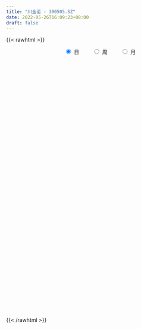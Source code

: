 ```yaml
---
title: "川金诺 - 300505.SZ"
date: 2022-05-26T16:09:23+08:00
draft: false
---
```

{{< rawhtml >}}
    <div style="text-align: center">
        <label style="padding: 1rem;"><input style="margin-right: .5rem" type="radio" name="period" value="D" checked onclick="period_change(this)">日</label>
        <label style="padding: 1rem;"><input style="margin-right: .5rem" type="radio" name="period" value="W" onclick="period_change(this)">周</label>
        <label style="padding: 1rem;"><input style="margin-right: .5rem" type="radio" name="period" value="M" onclick="period_change(this)">月</label>
    </div>
    <div id="chart" style="height: 700px;"></div> 
    <script type="text/javascript">
        const D_v = [17551.4,9742.1,10572.3,7107.0,6691.1,14157.6,10290.2,18927.2,24105.4,17239.0,27357.34,14900.3,11782.1,8809.8,9839.2,8118.8,20540.9,32129.7,96640.65,216442.04,198935.04,108501.92,75909.1,69699.2,78087.29,69557.35,131601.92,125943.53,102983.8,80898.53,82410.7,68220.25,66700.74,40972.56,82113.43,228895.41,201844.43,118433.86,149959.55,150820.13,205402.27,207773.86,175513.04,201415.04,170511.98,147717.44,177680.18,176395.16,132416.84,130310.91,120380.84,127315.41,123066.83,110285.99,130099.29,110927.3,187481.55,116676.41,150800.73,188097.15,146164.24,166775.51,176169.92,175125.95,146559.31,132847.11,94846.42,93959.46,68589.22,101096.78,96239.84,100889.35,123898.62,178117.3,309971.24,324924.59,367456.32,319226.99,300582.21,247798.45,322532.07,319455.5,240287.06,205980.0,328238.26,316871.87,205804.27,207335.65,174283.79,133469.77,192433.55,149820.91,124683.12,107067.43,101896.33,177956.43,132908.9,151872.66,122569.77,103159.42,113030.72,118722.9,159463.31,165216.17,148502.39,233877.36,222244.79,177746.21,158889.1,152781.92,142268.36,210849.36,212233.51,149302.71,126449.01,116675.58,136204.46,108437.39,130922.75,163485.74,134142.04,95811.58,135116.27,98922.44,79871.58,82262.27,105801.49,106602.41,91660.66,76725.71,66283.25,79645.03,74614.16,89872.54,135459.72,93803.11,58170.24,43345.98,57214.93,29646.93,35738.78,51762.23,40186.7,41682.8,38118.21,58864.23,51642.84,73748.03,40575.71,83575.89,51894.33,72967.32,76490.42,118473.29,114415.5,99023.87,67315.82,67319.71,57051.44,79687.83,55619.53,37890.54,128178.41,96238.62,71933.75,51386.28,41584.16,40722.19,38068.9,49349.82,27468.28,38034.42,34972.42,26029.82,33301.37,30786.04,83596.29,57649.79,44854.94,50007.57,83195.54,55394.2,77976.65,66181.09,142252.37,84155.81,58310.25,115840.34,148971.13,143977.61,78103.01,76027.28,55563.53,40377.55,50717.75,49089.68,39809.95,53408.77,53012.64,70031.48,57227.96,53941.58,52324.41,44531.2,43709.21,38009.42,40564.26,32747.43,25535.47,84977.72,77043.19,101581.27,263228.97,230186.01,164536.14,206189.07,165288.4,241817.56,367102.65,266698.45,203933.89,259818.14,268356.39,197984.19,162914.39,163504.79,160154.41,216880.94,118208.95,125657.56,132424.43,166812.8,184254.08,157747.58,204057.31,163483.71,211558.75,229216.23,306338.71,254746.94,250372.52,330009.91,265979.79,222089.53,163310.53,180627.56,299578.73,261844.86,138808.5,160764.32]
const D_histogram = [0.0,0.0016911681,-0.0045272178,-0.0081809934,-0.0104383345,-0.0040776091,0.0001811202,0.0067022294,0.0197789323,0.0218622338,0.0371772994,0.0463816215,0.0482128712,0.0447893597,0.0373072546,0.0318068428,0.0332654469,0.0507589595,0.1152862956,0.206075709,0.2827546702,0.283811648,0.2502973039,0.1848901256,0.1641802594,0.1561407234,0.2887596706,0.345206965,0.323540757,0.2676782387,0.2353753199,0.2126525305,0.111725085,0.0301939375,0.0330356776,0.1147272146,0.203701399,0.2076171684,0.3873616694,0.7067205659,0.8971002796,0.8428680071,0.7584248584,0.6543618273,0.5478874463,0.4167290814,0.3915349735,0.3375675327,0.1428042334,-0.0850442158,-0.324459292,-0.5641775395,-0.5994123109,-0.7017085798,-0.7709504648,-0.8547075193,-0.7423678257,-0.7228646893,-0.6369523464,-0.5002021682,-0.4065841774,-0.2200093345,-0.0064543838,0.1011373079,0.1284016095,-0.001760215,-0.1323730994,-0.2679646094,-0.3405711684,-0.2933851722,-0.2384994383,-0.1701191051,-0.2411776637,-0.047571996,0.2159871847,0.6698656082,0.9892326298,1.2645360397,1.1479625089,0.8527229269,0.8812882985,0.8698328618,0.7591334819,0.5539202966,0.637011354,0.4930618667,0.3765394487,0.1352241421,-0.0805737091,-0.2578858063,-0.5420896497,-0.8136841532,-1.0646721013,-1.1898512799,-1.3013580163,-1.1467096881,-1.0223974491,-0.8370846598,-0.7571611769,-0.727563251,-0.6261638831,-0.50015876,-0.3438771161,-0.2225761159,-0.1108573924,0.1089926147,0.2151782575,0.3443411123,0.3144941588,0.2924509396,0.1272778515,0.1849747105,0.2532526132,0.1750811545,-0.0081139213,-0.0968914337,-0.2921167998,-0.3933881136,-0.3525630338,-0.2320522687,-0.1981214052,-0.1685833882,-0.2605916363,-0.3818968452,-0.3954430742,-0.3800353983,-0.3146913514,-0.2139789165,-0.1720564539,-0.165820379,-0.1895206367,-0.1308757432,-0.0674031351,-0.0061906874,0.0901815559,0.0827502679,0.0438855855,0.0075631679,-0.0680176537,-0.0777680127,-0.0912685632,-0.0617740629,-0.0228185038,-0.0315387696,-0.0501479174,-0.079366488,-0.1363689848,-0.254029153,-0.2933801396,-0.2415669604,-0.2249027056,-0.2704012527,-0.3015086949,-0.231582442,-0.1585848619,-0.0579372408,0.0218967124,0.0738755401,0.0716532327,0.1196065324,0.1006045262,0.1042845314,0.1881847725,0.2113394285,0.1621391388,0.1438454189,0.1413233612,0.1108443601,0.0747621982,-0.0041519674,-0.0448457872,-0.0284542538,-0.0430837548,-0.0327104575,-0.0532561477,-0.1008598769,0.0116074708,0.0822505213,0.1447925522,0.1952597349,0.2431090526,0.2337842252,0.2774394477,0.293836332,0.3643902359,0.3513896108,0.3134046649,0.3418492594,0.3927359023,0.3326938491,0.2765931793,0.2468565041,0.1965604797,0.1381004145,0.0692384572,-0.0069222666,-0.0658762481,-0.1463512053,-0.1841407906,-0.1200040431,-0.0818050725,-0.0722603695,-0.1355881255,-0.1267221486,-0.1265233371,-0.102703602,-0.0701668215,-0.0603750932,-0.0550554424,0.0048458201,0.0543442756,0.134802547,0.3701823151,0.5413922702,0.5953301575,0.6375800213,0.6392182993,0.7407925664,0.9678018107,1.0101172756,0.8640307753,0.6245895587,0.5679285393,0.2932550505,0.1084915473,0.0402871666,-0.083383488,-0.3527685968,-0.5792455548,-0.8189428955,-1.0579957314,-0.9770744368,-0.8676950896,-0.7658181138,-0.5668820029,-0.4368311031,-0.2736063518,-0.1836373355,-0.1177161306,-0.0783513237,-0.0345421834,0.129811968,0.2370035453,0.2256261934,0.2031937927,0.163057946,0.1914158174,0.0527357985,-0.0284137707,-0.1100289181]
const D_fast = [0.0,0.0021139601,-0.0052362302,-0.0109352542,-0.015802179,-0.0104608558,-0.0061568465,0.00203982,0.020061256,0.027610116,0.0522195064,0.0730192339,0.0869037015,0.0946775299,0.0965222384,0.0989735373,0.1087485032,0.1389317556,0.2322806656,0.3745890063,0.521956635,0.5939665248,0.6230265066,0.6038418598,0.6241770584,0.6551727033,0.8599815681,1.0027306038,1.0619495851,1.0730066264,1.0995475376,1.1299878808,1.0569917065,0.9830090435,0.994109703,1.1044830435,1.2443825777,1.3002026392,1.5767875576,2.0728265955,2.4874813792,2.6439661085,2.7491291743,2.8086566,2.8391540806,2.8121779861,2.8848676216,2.9152920639,2.7562298229,2.5071203199,2.1865904207,1.8058277883,1.6207399391,1.3430165252,1.081037024,0.7836030898,0.7103508269,0.5491377909,0.4758120472,0.4875116834,0.4794836299,0.6110561391,0.8229974938,0.9558735125,1.0152382165,0.8846363382,0.720930179,0.5183475167,0.3605981656,0.3344378687,0.329698743,0.3555492999,0.2241963254,0.4059089941,0.723464971,1.3448097966,1.9114849756,2.5029223954,2.6733394918,2.5912806416,2.8401680878,3.0461708665,3.1252548571,3.058521746,3.3008656418,3.2801816213,3.2577940654,3.0502847943,2.8143435159,2.5725599671,2.1528337113,1.6778181695,1.160662196,0.7380201975,0.301173957,0.1691448632,0.0378577399,0.0138993643,-0.095467447,-0.247760334,-0.3029019367,-0.3019365037,-0.2316241388,-0.1659671675,-0.0819627921,0.1651353686,0.3251155757,0.5403637087,0.5891402948,0.6402098105,0.5068561853,0.6107967219,0.742387778,0.7079866079,0.5227630518,0.409762681,0.1415081149,-0.0581102273,-0.105425906,-0.042928208,-0.0585276958,-0.0711355259,-0.2282916831,-0.4450711033,-0.5574781009,-0.6370792745,-0.6504080654,-0.6031903596,-0.6042820105,-0.6395010303,-0.7105814472,-0.6846554895,-0.6380336653,-0.5783688894,-0.4594512571,-0.4461949782,-0.4740882642,-0.5085198898,-0.6011051248,-0.630297487,-0.6666151783,-0.6525641937,-0.6193132605,-0.6359182187,-0.6670643459,-0.7161245384,-0.8072192815,-0.9883867379,-1.1010827594,-1.1096613204,-1.1492227419,-1.2623216023,-1.3688062181,-1.3567755757,-1.3234242111,-1.2372609002,-1.1519527689,-1.0815050561,-1.0658140554,-0.9879591226,-0.9818099973,-0.9520588592,-0.821112425,-0.7451229118,-0.7537884168,-0.736120782,-0.7033119994,-0.7060799105,-0.7234715228,-0.8034236803,-0.8553289469,-0.846050977,-0.8714514167,-0.8692557337,-0.9031154609,-0.9759341592,-0.8605649439,-0.769359263,-0.670619094,-0.5713369777,-0.4627103968,-0.4135891679,-0.3005740835,-0.2107181162,-0.0490666532,0.0257801243,0.0661463446,0.180053254,0.3291238724,0.3522552815,0.3653029065,0.3972803573,0.3961244529,0.3721894913,0.3206371482,0.2427458578,0.1673228143,0.0502600558,-0.0335647272,0.0005710096,0.018318712,0.0097983227,-0.0874264647,-0.110241025,-0.1416730477,-0.1435292132,-0.1285341381,-0.1338361831,-0.1422803929,-0.0811676753,-0.018083151,0.0960757573,0.4240011041,0.7305591268,0.9333295534,1.1349744226,1.2964172754,1.5831896841,2.052149381,2.3469941649,2.4169153584,2.3336215315,2.4189426469,2.2175829208,2.0599423043,2.0018097153,1.8572931887,1.4997159307,1.1284275841,0.6839945195,0.1804427507,0.0170954361,-0.0904489891,-0.1800265417,-0.1228109315,-0.1019678075,-0.0071446441,0.0369150382,0.0734072106,0.0931841865,0.1283577809,0.3251649243,0.491607388,0.5366365844,0.5650026319,0.5656312717,0.6418430974,0.5163470281,0.4280940163,0.3189716393]
const D_slow = [0.0,0.000422792,-0.0007090124,-0.0027542608,-0.0053638444,-0.0063832467,-0.0063379667,-0.0046624093,0.0002823237,0.0057478822,0.015042207,0.0266376124,0.0386908302,0.0498881702,0.0592149838,0.0671666945,0.0754830562,0.0881727961,0.11699437,0.1685132973,0.2392019648,0.3101548768,0.3727292028,0.4189517342,0.459996799,0.4990319799,0.5712218975,0.6575236388,0.738408828,0.8053283877,0.8641722177,0.9173353503,0.9452666216,0.9528151059,0.9610740253,0.989755829,1.0406811787,1.0925854708,1.1894258882,1.3661060296,1.5903810995,1.8010981013,1.9907043159,2.1542947728,2.2912666343,2.3954489047,2.493332648,2.5777245312,2.6134255896,2.5921645356,2.5110497126,2.3700053278,2.22015225,2.0447251051,1.8519874889,1.638310609,1.4527186526,1.2720024803,1.1127643937,0.9877138516,0.8860678073,0.8310654736,0.8294518777,0.8547362046,0.886836607,0.8863965533,0.8533032784,0.7863121261,0.701169334,0.6278230409,0.5681981813,0.5256684051,0.4653739891,0.4534809901,0.5074777863,0.6749441883,0.9222523458,1.2383863557,1.5253769829,1.7385577147,1.9588797893,2.1763380047,2.3661213752,2.5046014494,2.6638542879,2.7871197545,2.8812546167,2.9150606522,2.894917225,2.8304457734,2.694923361,2.4915023227,2.2253342973,1.9278714774,1.6025319733,1.3158545513,1.060255189,0.8509840241,0.6616937298,0.4798029171,0.3232619463,0.1982222563,0.1122529773,0.0566089483,0.0288946002,0.0561427539,0.1099373183,0.1960225963,0.274646136,0.3477588709,0.3795783338,0.4258220114,0.4891351647,0.5329054534,0.530876973,0.5066541146,0.4336249147,0.3352778863,0.2471371278,0.1891240607,0.1395937094,0.0974478623,0.0322999532,-0.0631742581,-0.1620350266,-0.2570438762,-0.3357167141,-0.3892114432,-0.4322255566,-0.4736806514,-0.5210608105,-0.5537797463,-0.5706305301,-0.572178202,-0.549632813,-0.528945246,-0.5179738497,-0.5160830577,-0.5330874711,-0.5525294743,-0.5753466151,-0.5907901308,-0.5964947567,-0.6043794491,-0.6169164285,-0.6367580505,-0.6708502967,-0.7343575849,-0.8077026198,-0.8680943599,-0.9243200363,-0.9919203495,-1.0672975232,-1.1251931337,-1.1648393492,-1.1793236594,-1.1738494813,-1.1553805963,-1.1374672881,-1.107565655,-1.0824145235,-1.0563433906,-1.0092971975,-0.9564623404,-0.9159275556,-0.8799662009,-0.8446353606,-0.8169242706,-0.798233721,-0.7992717129,-0.8104831597,-0.8175967232,-0.8283676619,-0.8365452762,-0.8498593132,-0.8750742824,-0.8721724147,-0.8516097843,-0.8154116463,-0.7665967126,-0.7058194494,-0.6473733931,-0.5780135312,-0.5045544482,-0.4134568892,-0.3256094865,-0.2472583203,-0.1617960054,-0.0636120298,0.0195614324,0.0887097272,0.1504238533,0.1995639732,0.2340890768,0.2513986911,0.2496681244,0.2331990624,0.1966112611,0.1505760634,0.1205750527,0.1001237845,0.0820586922,0.0481616608,0.0164811236,-0.0151497106,-0.0408256111,-0.0583673165,-0.0734610898,-0.0872249505,-0.0860134954,-0.0724274265,-0.0387267898,0.053818789,0.1891668566,0.3379993959,0.4973944013,0.6571989761,0.8423971177,1.0843475704,1.3368768893,1.5528845831,1.7090319728,1.8510141076,1.9243278702,1.951450757,1.9615225487,1.9406766767,1.8524845275,1.7076731388,1.502937415,1.2384384821,0.9941698729,0.7772461005,0.5857915721,0.4440710713,0.3348632956,0.2664617076,0.2205523738,0.1911233411,0.1715355102,0.1628999643,0.1953529563,0.2546038427,0.311010391,0.3618088392,0.4025733257,0.45042728,0.4636112296,0.456507787,0.4290005574]
const D_data = [['2021-05-17', 9.1221, 9.0692, 8.9699, 9.1552],['2021-05-18', 9.1155, 9.0957, 9.0493, 9.1221],['2021-05-19', 9.1089, 8.9831, 8.9368, 9.1155],['2021-05-20', 9.0692, 8.9831, 8.9368, 9.0692],['2021-05-21', 9.003, 8.9765, 8.9302, 9.003],['2021-05-24', 8.9699, 9.089, 8.8176, 9.1288],['2021-05-25', 9.0692, 9.089, 9.0162, 9.1221],['2021-05-26', 9.1221, 9.1486, 9.0626, 9.1751],['2021-05-27', 9.1221, 9.2943, 9.1221, 9.3472],['2021-05-28', 9.2876, 9.2148, 9.1354, 9.3207],['2021-05-31', 9.2612, 9.4531, 9.2016, 9.4929],['2021-06-01', 9.4598, 9.4796, 9.4002, 9.5657],['2021-06-02', 9.5061, 9.4598, 9.4068, 9.5392],['2021-06-03', 9.4465, 9.4333, 9.4002, 9.4862],['2021-06-04', 9.4995, 9.3936, 9.3075, 9.5127],['2021-06-07', 9.4399, 9.42, 9.3671, 9.4995],['2021-06-08', 9.473, 9.5326, 9.3406, 9.7908],['2021-06-09', 9.2678, 9.8305, 9.2678, 10.0092],['2021-06-10', 9.7974, 10.7241, 9.5988, 11.4854],['2021-06-11', 10.9227, 11.6244, 10.9095, 12.2798],['2021-06-15', 11.9753, 12.1276, 11.9753, 13.2331],['2021-06-16', 11.9753, 11.6575, 11.5913, 12.7035],['2021-06-17', 11.7304, 11.3994, 11.2074, 12.0349],['2021-06-18', 11.5516, 10.9625, 10.6977, 11.6112],['2021-06-21', 10.9889, 11.4921, 10.8963, 11.7568],['2021-06-22', 11.6178, 11.7701, 11.2868, 11.8164],['2021-06-23', 12.3791, 14.1267, 12.1673, 14.1267],['2021-06-24', 13.9017, 14.0275, 13.5707, 14.4908],['2021-06-25', 14.0076, 13.5111, 13.0411, 14.2922],['2021-06-28', 13.3721, 13.2198, 13.0212, 13.8222],['2021-06-29', 13.2728, 13.5972, 13.2728, 14.2459],['2021-06-30', 13.2662, 13.8752, 13.1007, 13.8951],['2021-07-01', 13.8222, 12.8226, 12.7101, 14.8086],['2021-07-02', 12.7101, 12.7631, 12.4453, 12.9749],['2021-07-05', 12.9749, 13.7693, 12.9021, 14.7093],['2021-07-06', 14.1532, 15.1859, 13.9017, 16.5231],['2021-07-07', 14.7225, 16.0134, 14.5637, 16.5165],['2021-07-08', 16.073, 15.5169, 15.2521, 16.1723],['2021-07-09', 15.8214, 18.6216, 15.6758, 18.6216],['2021-07-12', 20.1508, 22.3486, 20.0581, 22.3486],['2021-07-13', 22.6399, 22.9709, 22.011, 24.3279],['2021-07-14', 22.5413, 21.2154, 21.0165, 22.9325],['2021-07-15', 21.0032, 21.3745, 20.5855, 22.064],['2021-07-16', 21.4076, 21.4806, 20.7447, 23.085],['2021-07-19', 21.4143, 21.6795, 20.7181, 22.6076],['2021-07-20', 20.4795, 21.4474, 19.5579, 21.8784],['2021-07-21', 21.7855, 23.0253, 20.9502, 23.569],['2021-07-22', 23.5955, 23.1049, 22.1767, 25.1933],['2021-07-23', 21.4607, 21.2286, 20.5988, 22.3159],['2021-07-26', 21.0496, 20.0618, 18.6165, 21.5933],['2021-07-27', 20.3535, 18.8485, 18.6695, 20.917],['2021-07-28', 18.4706, 17.5358, 16.906, 18.7358],['2021-07-29', 18.464, 19.2132, 18.2585, 19.4253],['2021-07-30', 18.5767, 17.7811, 17.4364, 18.9612],['2021-08-02', 18.053, 17.4165, 16.853, 18.6298],['2021-08-03', 17.7745, 16.4154, 15.9911, 17.9005],['2021-08-04', 16.369, 18.5303, 16.1834, 19.2132],['2021-08-05', 17.8938, 17.3303, 17.1049, 17.9668],['2021-08-06', 16.8397, 18.0729, 16.8397, 18.5369],['2021-08-09', 17.9601, 19.0077, 17.7811, 19.8099],['2021-08-10', 19.001, 18.8618, 18.2452, 19.5911],['2021-08-11', 19.3126, 20.6585, 19.074, 20.685],['2021-08-12', 20.1546, 22.1104, 19.5712, 22.2099],['2021-08-13', 21.8784, 21.8121, 21.2154, 23.39],['2021-08-16', 22.5347, 21.3878, 20.5524, 23.443],['2021-08-17', 20.5723, 19.3126, 19.0806, 21.2088],['2021-08-18', 19.2198, 18.6695, 18.4706, 19.8032],['2021-08-19', 18.6298, 17.8408, 17.4563, 18.6894],['2021-08-20', 17.8806, 17.927, 17.2375, 18.285],['2021-08-23', 18.0331, 19.1999, 18.0331, 19.6905],['2021-08-24', 19.2728, 19.4452, 18.8419, 20.1878],['2021-08-25', 19.1933, 19.8629, 18.7292, 20.1414],['2021-08-26', 20.2275, 18.0132, 18.0132, 20.2541],['2021-08-27', 18.5237, 21.6132, 18.5237, 21.6132],['2021-08-30', 23.443, 23.8673, 23.3502, 25.7237],['2021-08-31', 23.9668, 28.6408, 23.2043, 28.6408],['2021-09-01', 29.2374, 29.8341, 26.075, 31.6905],['2021-09-02', 28.6408, 31.9557, 27.1822, 34.475],['2021-09-03', 30.517, 28.6408, 27.1822, 32.0419],['2021-09-06', 27.4474, 26.3203, 24.7292, 28.4154],['2021-09-07', 26.5922, 30.6164, 25.5248, 30.928],['2021-09-08', 29.1711, 31.1601, 28.6142, 34.4617],['2021-09-09', 31.2065, 30.5634, 30.0794, 33.1358],['2021-09-10', 29.6286, 29.3966, 27.8452, 31.0209],['2021-09-13', 29.4828, 33.5269, 27.9115, 33.9778],['2021-09-14', 32.0883, 31.359, 30.8352, 36.2186],['2021-09-15', 30.9347, 31.7501, 30.464, 32.9899],['2021-09-16', 32.4728, 29.8341, 28.8927, 32.9369],['2021-09-17', 29.2905, 29.3502, 27.7656, 31.0606],['2021-09-22', 29.7015, 29.0386, 28.5082, 30.3181],['2021-09-23', 29.7281, 26.5192, 26.1877, 29.9999],['2021-09-24', 26.5192, 24.9944, 24.8618, 26.6187],['2021-09-27', 24.7358, 23.4165, 22.7668, 25.2861],['2021-09-28', 23.4695, 23.3634, 23.0121, 24.1656],['2021-09-29', 23.0253, 22.1436, 21.832, 23.5358],['2021-09-30', 22.8264, 24.822, 22.2231, 25.6308],['2021-10-08', 25.4585, 24.4971, 23.138, 25.4585],['2021-10-11', 24.9612, 25.4916, 23.6353, 26.3203],['2021-10-12', 25.7767, 24.3579, 23.6021, 25.8297],['2021-10-13', 23.7016, 23.5093, 22.5546, 23.8342],['2021-10-14', 22.9723, 24.2784, 22.9723, 25.1734],['2021-10-15', 24.0529, 24.7888, 23.39, 25.3259],['2021-10-18', 24.4043, 25.6176, 24.2054, 26.2474],['2021-10-19', 25.4452, 25.717, 25.1137, 26.5192],['2021-10-20', 24.5966, 26.1015, 24.2717, 26.5192],['2021-10-21', 26.1281, 28.3623, 26.1281, 29.138],['2021-10-22', 27.6065, 27.9645, 27.1491, 30.6231],['2021-10-25', 27.9645, 29.138, 27.6463, 29.8275],['2021-10-26', 28.9126, 27.7126, 27.2883, 29.0982],['2021-10-27', 27.1822, 27.9579, 27.0629, 29.5026],['2021-10-28', 27.348, 25.8761, 25.8562, 28.4419],['2021-10-29', 26.5126, 28.5612, 26.3137, 29.4165],['2021-11-01', 28.5612, 29.2772, 27.9645, 29.9004],['2021-11-02', 28.6209, 27.6596, 27.0761, 29.3502],['2021-11-03', 27.6596, 25.7767, 25.3922, 27.7988],['2021-11-04', 26.0419, 26.254, 25.2264, 27.0761],['2021-11-05', 25.7833, 24.0596, 23.8408, 25.9888],['2021-11-08', 22.8264, 24.2121, 22.8264, 24.7424],['2021-11-09', 24.3314, 25.5712, 23.7811, 25.9491],['2021-11-10', 26.5259, 26.8043, 25.8629, 27.7126],['2021-11-11', 26.5789, 25.9888, 25.6176, 27.0032],['2021-11-12', 25.8562, 25.9756, 25.5645, 26.8375],['2021-11-15', 25.6971, 24.1192, 23.9601, 25.9225],['2021-11-16', 24.2651, 22.9126, 22.8529, 24.338],['2021-11-17', 23.1911, 23.569, 22.8795, 23.6552],['2021-11-18', 23.3104, 23.5955, 22.9723, 23.9601],['2021-11-19', 23.9999, 24.1192, 23.569, 24.6695],['2021-11-22', 24.1259, 24.7491, 23.801, 24.9745],['2021-11-23', 24.5237, 24.1855, 23.9402, 25.1203],['2021-11-24', 23.8673, 23.6684, 23.5292, 24.8353],['2021-11-25', 23.3701, 23.0319, 22.9723, 23.854],['2021-11-26', 22.8795, 23.9535, 22.8065, 24.1922],['2021-11-29', 23.3303, 24.1855, 23.1248, 24.4109],['2021-11-30', 24.5303, 24.3844, 23.8342, 25.0739],['2021-12-01', 24.0728, 25.2065, 23.8408, 25.6242],['2021-12-02', 25.1933, 24.1391, 24.0529, 25.4916],['2021-12-03', 23.8673, 23.5955, 23.3568, 24.1988],['2021-12-06', 23.5491, 23.3701, 23.2905, 23.9402],['2021-12-07', 23.3701, 22.475, 22.2762, 23.7016],['2021-12-08', 22.4883, 22.9325, 22.4883, 23.1115],['2021-12-09', 22.8662, 22.6739, 22.5413, 23.1513],['2021-12-10', 22.4684, 23.1115, 22.4684, 23.4364],['2021-12-13', 23.085, 23.2971, 22.9524, 23.4828],['2021-12-14', 23.1248, 22.6739, 22.6408, 23.4098],['2021-12-15', 22.9391, 22.3557, 22.3027, 23.0319],['2021-12-16', 22.2828, 21.9513, 21.6331, 22.5413],['2021-12-17', 21.9513, 21.1889, 21.0297, 22.0308],['2021-12-20', 21.1226, 19.6972, 19.6242, 21.1226],['2021-12-21', 19.8099, 19.9226, 19.4585, 20.0485],['2021-12-22', 20.8441, 20.7646, 20.5855, 21.2419],['2021-12-23', 20.5524, 20.1944, 20.1082, 20.9369],['2021-12-24', 20.2806, 19.001, 18.8949, 20.3469],['2021-12-27', 19.0209, 18.5966, 18.3579, 19.127],['2021-12-28', 18.3646, 19.5977, 18.232, 19.8695],['2021-12-29', 19.6242, 19.7038, 19.3325, 20.3402],['2021-12-30', 19.6176, 20.2673, 19.4585, 20.506],['2021-12-31', 20.3601, 20.3137, 19.9358, 20.4728],['2022-01-04', 20.3402, 20.1944, 19.7833, 20.4596],['2022-01-05', 20.0552, 19.5447, 19.3789, 20.1679],['2022-01-06', 19.8894, 20.2143, 19.2331, 20.6784],['2022-01-07', 20.2143, 19.3856, 19.3391, 20.2739],['2022-01-10', 19.5579, 19.5579, 19.2463, 20.0021],['2022-01-11', 19.5646, 20.7712, 19.5248, 20.8773],['2022-01-12', 20.4861, 20.3204, 20.0353, 20.738],['2022-01-13', 20.2872, 19.359, 19.306, 20.2872],['2022-01-14', 19.2264, 19.5579, 19.1469, 20.0618],['2022-01-17', 19.6375, 19.6905, 19.2397, 19.7436],['2022-01-18', 19.5646, 19.2331, 19.1469, 19.8762],['2022-01-19', 19.2463, 18.9414, 18.7292, 19.2463],['2022-01-20', 18.948, 18.0066, 17.9734, 19.0938],['2022-01-21', 18.0596, 18.0264, 17.6419, 18.3314],['2022-01-24', 18.0198, 18.5303, 17.7082, 18.7425],['2022-01-25', 18.4773, 17.9999, 17.9867, 18.7292],['2022-01-26', 18.0397, 18.1524, 17.874, 18.4773],['2022-01-27', 18.3712, 17.5822, 17.5822, 18.3712],['2022-01-28', 17.6817, 16.8729, 16.8729, 18.0331],['2022-02-07', 17.2706, 18.8949, 17.2706, 19.5712],['2022-02-08', 18.5635, 18.7822, 18.232, 18.8419],['2022-02-09', 18.9811, 19.0143, 18.59, 19.1734],['2022-02-10', 18.9414, 19.1933, 18.6894, 19.2463],['2022-02-11', 19.2264, 19.4983, 18.5171, 19.6839],['2022-02-14', 19.1469, 18.9811, 18.7889, 19.5712],['2022-02-15', 19.359, 19.8563, 19.3259, 20.0618],['2022-02-16', 19.6905, 19.8298, 19.4916, 20.1546],['2022-02-17', 19.6972, 20.9436, 19.6972, 21.8121],['2022-02-18', 20.4994, 20.2872, 20.0751, 20.8706],['2022-02-21', 20.2077, 20.0618, 19.6773, 20.2077],['2022-02-22', 20.1215, 21.1027, 20.1215, 21.4474],['2022-02-23', 20.8574, 21.8784, 20.811, 22.5148],['2022-02-24', 21.4408, 20.7513, 20.3535, 22.3756],['2022-02-25', 21.0828, 20.738, 20.4065, 21.3347],['2022-02-28', 20.6651, 21.0629, 20.2275, 21.4342],['2022-03-01', 21.222, 20.7911, 20.5259, 21.348],['2022-03-02', 20.5524, 20.559, 20.4728, 20.9833],['2022-03-03', 20.7248, 20.201, 20.1546, 20.9369],['2022-03-04', 19.9557, 19.7767, 19.6706, 20.3204],['2022-03-07', 19.5646, 19.6309, 19.4651, 20.201],['2022-03-08', 19.8563, 18.9281, 18.5171, 19.8828],['2022-03-09', 18.9281, 19.0342, 18.285, 19.3789],['2022-03-10', 19.5778, 20.2806, 19.3856, 20.4596],['2022-03-11', 19.9557, 20.1679, 19.4253, 20.5458],['2022-03-14', 20.1414, 19.8894, 19.5447, 20.5193],['2022-03-15', 19.7833, 18.7557, 18.7358, 20.2474],['2022-03-16', 19.3789, 19.4121, 18.464, 19.4585],['2022-03-17', 19.8563, 19.2264, 19.2264, 19.9557],['2022-03-18', 19.2132, 19.4916, 18.6762, 19.5049],['2022-03-21', 19.432, 19.6773, 19.2927, 20.0021],['2022-03-22', 19.5977, 19.4452, 19.2927, 19.8828],['2022-03-23', 19.6773, 19.3723, 19.2662, 19.6773],['2022-03-24', 19.2994, 20.201, 18.7491, 20.5259],['2022-03-25', 19.9623, 20.38, 19.9027, 20.7579],['2022-03-28', 19.9955, 21.1889, 19.8894, 21.1889],['2022-03-29', 21.1491, 24.1922, 21.0165, 25.0076],['2022-03-30', 23.2043, 24.875, 22.8861, 25.7104],['2022-03-31', 24.696, 24.5104, 24.2121, 25.5911],['2022-04-01', 24.3181, 25.18, 24.3181, 26.5192],['2022-04-06', 25.0739, 25.3855, 24.464, 26.0419],['2022-04-07', 25.8231, 27.58, 25.3524, 28.8397],['2022-04-08', 27.1822, 30.8684, 26.8573, 33.096],['2022-04-11', 29.9004, 30.2518, 28.243, 31.3524],['2022-04-12', 29.1115, 28.5678, 27.7656, 29.5689],['2022-04-13', 27.9977, 27.1822, 27.0496, 31.1402],['2022-04-14', 26.2806, 29.4032, 25.0673, 30.4971],['2022-04-15', 28.5082, 26.3866, 26.3203, 29.5623],['2022-04-18', 26.5192, 26.7049, 26.3203, 28.654],['2022-04-19', 27.1292, 27.8187, 26.6452, 28.5281],['2022-04-20', 27.3347, 26.864, 26.506, 28.4949],['2022-04-21', 26.506, 24.0662, 23.4761, 26.9701],['2022-04-22', 23.2375, 23.138, 23.0054, 24.1192],['2022-04-25', 23.2176, 21.3745, 21.2353, 23.3701],['2022-04-26', 21.6397, 19.5248, 19.3723, 21.7988],['2022-04-27', 19.5778, 22.4485, 19.0938, 22.4883],['2022-04-28', 22.2762, 22.7071, 22.2762, 23.7281],['2022-04-29', 23.211, 22.6275, 21.8187, 23.2574],['2022-05-05', 22.7402, 24.1988, 22.422, 24.7822],['2022-05-06', 23.3634, 23.8806, 23.2043, 25.0076],['2022-05-09', 23.8, 24.85, 22.8, 25.34],['2022-05-10', 24.13, 24.47, 23.73, 24.89],['2022-05-11', 24.7, 24.5, 24.5, 26.5],['2022-05-12', 24.56, 24.4, 23.6, 25.52],['2022-05-13', 24.44, 24.66, 24.19, 25.67],['2022-05-16', 25.36, 26.8, 25.04, 27.18],['2022-05-17', 26.28, 27.0, 25.68, 27.05],['2022-05-18', 26.66, 26.0, 25.72, 26.8],['2022-05-19', 25.65, 25.99, 25.36, 26.56],['2022-05-20', 26.33, 25.8, 25.18, 26.49],['2022-05-23', 25.86, 26.83, 25.86, 27.5],['2022-05-24', 26.36, 24.6, 24.55, 26.7],['2022-05-25', 24.18, 24.8, 24.02, 25.24],['2022-05-26', 24.45, 24.36, 23.5, 25.15]]
const W_v = [152967.1,104030.12,110985.52,99968.72,69966.33,82979.95,55091.62,120437.48,161531.5,87572.34,191337.65,224896.76,517692.51,295233.24,180724.57,158957.01,202679.13,184797.81,84662.35,57262.75,112935.0,31322.66,100146.86,63278.76,54058.0,54654.24,106050.48,97793.48,81761.26,55778.02,23168.72,14485.0,69732.13,127871.59,88369.81,64157.93,64001.82,59534.02,157812.12,80015.23,50692.0,50106.17,162753.99,119093.44,191876.84,123300.28,127459.69,223558.12,308151.57,429582.79,317178.73,201322.07,161736.98,145987.68,91728.43,79934.91,76839.4,48149.0,49057.22,41997.0,39366.43,61349.37,80008.89,92068.86,58387.68,68120.0,107887.26,190791.9,587178.5,474885.74,214309.88,135430.2,138311.48,135449.79,173001.38,89290.87,141137.44,107178.79,108585.13,57151.0,72948.0,122113.32,179069.13,229410.25,182648.1,148557.68,99046.0,193684.46,194075.39,104257.58,117953.17,26510.82,69942.57,58060.54,57771.4,68086.96,33554.72,82947.26,79289.85,91460.08,146810.54,127317.89,271850.49,120095.07,53798.45,80196.29,49387.01,81177.0,64984.14,77165.28,68490.28,124938.56,139040.08,30109.78,96656.76,75443.0,153199.98,101582.16,68610.5,72642.98,44873.98,35854.0,32503.0,35326.0,101566.5,73967.5,61590.08,81542.8,84514.15,46962.67,81068.55,86052.69,84619.25,99520.62,119390.34,122902.23,66065.99,48359.01,57391.5,70562.74,80778.72,87285.02,49057.48,30780.05,44450.8,189170.28,96997.19,104161.05,78369.11,59432.88,70681.57,103380.23,211646.88,170094.75,238722.55,196454.59,192932.5,190763.43,138386.32,201080.6,194978.06,205783.3,147376.61,93384.66,41965.2,13209.1,193324.77,371422.61,537539.4500000001,389133.61,233283.85,129464.8,107429.75,79620.13,77602.39,66387.46,85995.83,53208.31,158439.03,91657.09,109906.1,77217.7,136197.58,85635.73,61694.35,241293.16,99933.8,61200.01,44965.83,52035.73,70095.38,38590.1,73931.0,140766.73,145552.92,28941.74,45231.31,51663.9,84719.4,72688.74,373872.09,453045.2600000001,508173.8900000001,339202.78,781246.6799999999,940924.3400000001,804721.6,611359.9800000001,695985.28,852332.77,536801.52,600241.8899999999,1622161.3500000001,1336053.0800000001,1232533.8400000001,475724.23,511603.31,132908.9,609355.47,929304.02,842534.95,740865.2699999999,632799.5,501974.05,420917.0600000001,451919.77,217708.85,230494.78,322761.28,475718.9,259678.51,385627.6,197193.35,163124.07,319304.13,425960.1199999999,545202.34,271775.79,273490.8,232515.82,260868.07,965721.46,774208.61,1196791.0600000001,821663.48,766896.45,367541.02,1252233.1499999999,1162017.3200000001,860996.4099999999]
const W_histogram = [0.0,-0.198951567,-0.2289113238,-0.2426852492,-0.3056211367,-0.2780398572,-0.263082871,-0.1698266448,-0.0469735538,-0.0043682342,0.1556559088,0.4551352431,0.7328268115,0.6305567422,0.444227424,0.3207782275,0.2880727046,0.0018010609,-0.2421973894,-0.3641024154,-0.3961986445,-0.3783469964,-0.5199305043,-0.5848059021,-0.5908120799,-0.5939711017,-0.5096507012,-0.4263697934,-0.5052745302,-0.6234740106,-0.625095924,-0.5613803311,-0.4345478472,-0.252447111,-0.1352268315,-0.1203048203,0.0015260793,0.1026716399,0.2251635533,0.1962858244,0.1737097485,0.2333456262,0.2761348177,0.3446828126,0.4313212561,0.3129456093,0.3625016307,0.4062295464,0.4748037285,0.5353713312,0.4634848358,0.4035710529,0.3719725792,0.2368406635,0.006198997,-0.0979246572,-0.1923662099,-0.2442707828,-0.2806527452,-0.3217468311,-0.3606540752,-0.3318943059,-0.2265395546,-0.2508992185,-0.2758849627,-0.2538225359,-0.1663200323,0.0336086449,0.3216413208,0.3228787985,0.2476891075,0.199436402,0.1316856836,0.1270602695,0.061019432,0.0713160951,0.096076287,0.0867248203,0.0473190009,-0.0137782877,-0.0089750364,0.0381911749,0.091398184,0.1444366687,0.1602898179,0.2022724723,0.1951678116,0.2613550658,0.264000929,0.2670954798,0.1399206722,0.040630141,-0.0255024914,-0.073415693,-0.119087612,-0.1411417658,-0.1664559248,-0.1087994167,-0.0499804399,-0.0302506417,0.0139635808,0.072667891,0.0975613912,0.0642785161,0.0341653832,-0.0121161467,-0.0457775464,-0.0464494861,-0.051121869,-0.0173330215,0.0265905905,0.0680513569,0.1101582054,0.1376331607,0.1284008162,0.111502684,0.1445807633,0.105391906,0.0926594457,0.014130282,-0.0506280623,-0.0790708616,-0.0824359856,-0.0871216917,-0.0244995167,0.0168008505,0.058009579,0.068182385,0.0582074177,0.0086039127,-0.1071000392,-0.1431680527,-0.122924692,-0.1587375015,-0.1001234499,-0.0963711942,-0.1066819004,-0.1095475614,-0.0983230908,-0.0509091126,-0.0523154144,-0.0408918965,-0.0510844438,-0.0399493669,-0.0480522633,-0.0119149858,0.0031971187,0.0317859227,0.0262732202,0.0334132917,0.0535281276,0.0852383844,0.1477146046,0.2165643228,0.302632512,0.3490828747,0.3666285228,0.3799308094,0.3492964398,0.3160179988,0.3192803361,0.2220362345,0.1808707823,0.1487245055,0.0690771759,0.0350677309,0.0199619162,0.063922928,0.0849942558,0.0726855313,-0.026818861,-0.1174010624,-0.224829317,-0.245847054,-0.323833572,-0.3528648566,-0.3488794491,-0.3261471349,-0.3056358957,-0.2801371198,-0.2513616764,-0.2049903126,-0.126745383,-0.0521892451,0.0061247967,0.02499696,0.0354215489,0.0133121889,0.0053101044,-0.0014706954,0.0009010571,0.0067707026,0.0233866683,0.0529933672,-0.0461217476,-0.1272510606,-0.1596151979,-0.1783587914,-0.1626766048,-0.1296654704,0.0437259946,0.1113106475,0.3136676514,0.3787932428,0.7752389021,1.1653792156,1.3299227736,1.1374805028,0.9674154145,1.0380910824,0.7670224233,0.7773993865,1.1751055272,1.3918037523,1.4293233113,1.0742967591,0.7563672629,0.4668997646,0.2487318723,0.2701731452,0.2754712798,-0.0556159792,-0.1705039454,-0.3842169083,-0.5398960457,-0.6620813524,-0.7634002275,-0.9363972723,-1.1600486017,-1.1776807838,-1.2055782957,-1.1654747699,-1.1909279868,-1.2292991578,-1.0297931806,-0.806502881,-0.5997488444,-0.5029477793,-0.3926778685,-0.3469768409,-0.2434957327,0.1409603097,0.7377465119,0.7856127479,0.5638267288,0.35810836,0.2849776104,0.2679038978,0.3092627245,0.2197233918]
const W_fast = [0.0,-0.2486894587,-0.3358770465,-0.4103222842,-0.5496634558,-0.5915921407,-0.6424058722,-0.5916063072,-0.4804966046,-0.4389833435,-0.2400452234,0.1732179217,0.6341161929,0.6894853092,0.614212847,0.5709582074,0.6102708606,0.3244494822,0.0199016845,-0.1930289454,-0.3241748355,-0.4009099365,-0.6724760705,-0.8835529439,-1.0372621417,-1.1889139389,-1.2320062137,-1.2553177542,-1.4605411236,-1.7346091067,-1.892505001,-1.9691344909,-1.9509389689,-1.8319500103,-1.7485364387,-1.7636906326,-1.6414782132,-1.5146647425,-1.3358819409,-1.3156882137,-1.2948368524,-1.1768645681,-1.0650416723,-0.9103229742,-0.7158542167,-0.7559934612,-0.6158120321,-0.4705267297,-0.2832516156,-0.0888411801,-0.0448564665,-0.0038774861,0.0575171849,-0.0184045649,-0.2474964821,-0.3761013007,-0.5186344058,-0.6316066744,-0.7381518231,-0.8596826168,-0.9887533797,-1.0429671868,-0.9942473241,-1.0813317927,-1.1752887776,-1.2166819848,-1.1707594892,-0.9624286509,-0.5939856448,-0.5120284674,-0.5252958815,-0.5236894865,-0.558518784,-0.5313791307,-0.5821651102,-0.5540394234,-0.5052601597,-0.4929304213,-0.5205064905,-0.585048351,-0.5824888588,-0.5257748537,-0.4497182987,-0.3605706468,-0.3046450432,-0.2120942706,-0.1704069785,-0.0388809579,0.0297651376,0.0996335584,0.0074389188,-0.0816940772,-0.1542023324,-0.2204694573,-0.2959132793,-0.3532528746,-0.4201810147,-0.3897243608,-0.343400494,-0.3312333562,-0.2835282385,-0.2066569556,-0.1573731076,-0.1745863537,-0.1961581408,-0.2454687074,-0.2905744937,-0.3028588049,-0.320311655,-0.2908560628,-0.2402848033,-0.1818111977,-0.1121647978,-0.0502815524,-0.0274136928,-0.0164361539,0.0527871162,0.0399462353,0.0503786365,-0.0246179567,-0.1020333166,-0.1502438313,-0.1742179517,-0.2006840807,-0.1441867849,-0.0986862051,-0.0429750819,-0.0157566796,-0.0111797925,-0.0586323192,-0.201111281,-0.2729713077,-0.2834591199,-0.3589563048,-0.3253731157,-0.3457136585,-0.3826948398,-0.4129473911,-0.4263036932,-0.3916169933,-0.4061021486,-0.4049016048,-0.4278652631,-0.4267175279,-0.4468334901,-0.4136749591,-0.397763575,-0.3612282902,-0.3601726877,-0.3446792933,-0.3111824254,-0.2581625725,-0.1587577012,-0.0357669022,0.1259594149,0.2596804962,0.3688832751,0.477168264,0.5338580044,0.579584063,0.6626664844,0.6209314414,0.6249836848,0.6300185343,0.5676404987,0.5423979864,0.5322826508,0.5922243946,0.6345442863,0.6404069446,0.5341978371,0.4142653701,0.2506297863,0.1681502858,0.0092053747,-0.108042124,-0.1912765788,-0.2500810483,-0.305978783,-0.3505142871,-0.3845792627,-0.3894554772,-0.3428968933,-0.2813880667,-0.2215428257,-0.1964214224,-0.1771414463,-0.1959227591,-0.2025973174,-0.2097457911,-0.2071487744,-0.1995864532,-0.1771238204,-0.1342687796,-0.2449143314,-0.3578564095,-0.4301243464,-0.4934576377,-0.5184446023,-0.5178498354,-0.3335268718,-0.2381145571,0.0426593597,0.2024832618,0.7927386466,1.4742237641,1.9712480155,2.0631758704,2.1349646357,2.4651630742,2.3858500209,2.5905768307,3.2820593532,3.8467085164,4.2415589033,4.1551065408,4.0262688604,3.8535263032,3.6975413789,3.7865259382,3.8606918927,3.515700639,3.3581866864,3.0484194964,2.7577663476,2.4700607028,2.1778917708,1.7707954079,1.2571319281,0.9450795501,0.6157874642,0.3645222976,0.0413370839,-0.3043588765,-0.3623011945,-0.3406366151,-0.2838197896,-0.3127556694,-0.3006552257,-0.3416984083,-0.2990912333,0.1206048865,0.9018277167,1.1460971396,1.0652678027,0.9490765239,0.947190177,0.9970924388,1.1157669466,1.0811584618]
const W_slow = [0.0,-0.0497378917,-0.1069657227,-0.167637035,-0.2440423192,-0.3135522835,-0.3793230012,-0.4217796624,-0.4335230508,-0.4346151094,-0.3957011322,-0.2819173214,-0.0987106185,0.058928567,0.169985423,0.2501799799,0.322198156,0.3226484213,0.2620990739,0.17107347,0.0720238089,-0.0225629402,-0.1525455662,-0.2987470418,-0.4464500618,-0.5949428372,-0.7223555125,-0.8289479608,-0.9552665934,-1.111135096,-1.267409077,-1.4077541598,-1.5163911216,-1.5795028994,-1.6133096072,-1.6433858123,-1.6430042925,-1.6173363825,-1.5610454942,-1.5119740381,-1.4685466009,-1.4102101944,-1.34117649,-1.2550057868,-1.1471754728,-1.0689390705,-0.9783136628,-0.8767562762,-0.7580553441,-0.6242125113,-0.5083413023,-0.4074485391,-0.3144553943,-0.2552452284,-0.2536954792,-0.2781766435,-0.3262681959,-0.3873358916,-0.4574990779,-0.5379357857,-0.6280993045,-0.711072881,-0.7677077696,-0.8304325742,-0.8994038149,-0.9628594489,-1.0044394569,-0.9960372957,-0.9156269655,-0.8349072659,-0.772984989,-0.7231258885,-0.6902044676,-0.6584394003,-0.6431845422,-0.6253555185,-0.6013364467,-0.5796552416,-0.5678254914,-0.5712700633,-0.5735138224,-0.5639660287,-0.5411164827,-0.5050073155,-0.4649348611,-0.414366743,-0.3655747901,-0.3002360236,-0.2342357914,-0.1674619214,-0.1324817534,-0.1223242181,-0.128699841,-0.1470537642,-0.1768256673,-0.2121111087,-0.2537250899,-0.2809249441,-0.2934200541,-0.3009827145,-0.2974918193,-0.2793248466,-0.2549344988,-0.2388648698,-0.230323524,-0.2333525606,-0.2447969472,-0.2564093188,-0.269189786,-0.2735230414,-0.2668753938,-0.2498625546,-0.2223230032,-0.187914713,-0.155814509,-0.127938838,-0.0917936472,-0.0654456707,-0.0422808092,-0.0387482387,-0.0514052543,-0.0711729697,-0.0917819661,-0.113562389,-0.1196872682,-0.1154870556,-0.1009846608,-0.0839390646,-0.0693872102,-0.067236232,-0.0940112418,-0.129803255,-0.160534428,-0.2002188033,-0.2252496658,-0.2493424643,-0.2760129394,-0.3033998298,-0.3279806025,-0.3407078806,-0.3537867342,-0.3640097084,-0.3767808193,-0.386768161,-0.3987812268,-0.4017599733,-0.4009606936,-0.3930142129,-0.3864459079,-0.378092585,-0.3647105531,-0.343400957,-0.3064723058,-0.2523312251,-0.1766730971,-0.0894023784,0.0022547523,0.0972374546,0.1845615646,0.2635660643,0.3433861483,0.3988952069,0.4441129025,0.4812940289,0.4985633228,0.5073302555,0.5123207346,0.5283014666,0.5495500305,0.5677214133,0.5610166981,0.5316664325,0.4754591033,0.4139973398,0.3330389467,0.2448227326,0.1576028703,0.0760660866,-0.0003428873,-0.0703771673,-0.1332175864,-0.1844651645,-0.2161515103,-0.2291988216,-0.2276676224,-0.2214183824,-0.2125629952,-0.2092349479,-0.2079074218,-0.2082750957,-0.2080498314,-0.2063571558,-0.2005104887,-0.1872621469,-0.1987925838,-0.2306053489,-0.2705091484,-0.3150988463,-0.3557679975,-0.3881843651,-0.3772528664,-0.3494252046,-0.2710082917,-0.176309981,0.0174997445,0.3088445484,0.6413252418,0.9256953675,1.1675492212,1.4270719918,1.6188275976,1.8131774442,2.106953826,2.4549047641,2.8122355919,3.0808097817,3.2699015974,3.3866265386,3.4488095067,3.516352793,3.5852206129,3.5713166181,3.5286906318,3.4326364047,3.2976623933,3.1321420552,2.9412919983,2.7071926802,2.4171805298,2.1227603338,1.8213657599,1.5299970674,1.2322650707,0.9249402813,0.6674919861,0.4658662659,0.3159290548,0.19019211,0.0920226428,0.0052784326,-0.0555955006,-0.0203554232,0.1640812048,0.3604843918,0.501441074,0.590968164,0.6622125666,0.729188541,0.8065042221,0.8614350701]
const W_data = [['2017-07-14', 21.9825, 20.5286, 20.4537, 22.4821],['2017-07-21', 20.1839, 17.4111, 17.2462, 20.2089],['2017-07-28', 17.2912, 18.7251, 17.2712, 19.2347],['2017-08-04', 18.7251, 18.6002, 17.7708, 19.3596],['2017-08-11', 17.9857, 17.526, 17.4361, 18.4553],['2017-08-18', 17.526, 18.2904, 17.4861, 18.7351],['2017-08-25', 18.3104, 17.9807, 17.561, 18.4253],['2017-09-01', 17.9107, 19.0248, 17.9107, 19.3496],['2017-09-08', 18.9849, 19.8342, 18.3604, 20.6585],['2017-09-15', 19.6643, 19.1947, 18.865, 20.2339],['2017-09-22', 19.0348, 21.2181, 19.0348, 21.9175],['2017-09-29', 21.0482, 24.4105, 19.9941, 24.4105],['2017-10-13', 26.8536, 26.1541, 26.1541, 29.9761],['2017-10-20', 25.055, 22.4121, 21.8326, 25.6995],['2017-10-27', 22.4821, 21.0232, 20.8933, 22.542],['2017-11-03', 20.8334, 21.308, 19.9891, 21.4379],['2017-11-10', 21.308, 22.3072, 20.7584, 22.7768],['2017-11-17', 22.2822, 18.4253, 18.2355, 22.6769],['2017-11-24', 18.4003, 17.4611, 17.2363, 19.1048],['2017-12-01', 17.4611, 17.7858, 17.3112, 18.0706],['2017-12-08', 17.586, 18.2055, 16.4868, 18.6351],['2017-12-15', 18.4853, 18.4853, 18.2355, 19.3346],['2017-12-22', 18.5102, 15.7774, 15.5926, 19.1597],['2017-12-29', 15.7374, 15.7025, 15.043, 15.8873],['2018-01-05', 15.7025, 15.7225, 15.3877, 16.2221],['2018-01-12', 15.7424, 15.1829, 14.9481, 15.7424],['2018-01-19', 15.4377, 15.9623, 15.018, 17.2862],['2018-01-26', 15.9023, 15.9173, 15.2878, 16.9715],['2018-02-02', 15.9173, 13.3943, 12.545, 16.4719],['2018-02-09', 13.2045, 11.7656, 11.5558, 13.779],['2018-02-14', 11.9155, 12.2302, 11.9155, 12.6399],['2018-02-23', 12.2452, 12.55, 12.2452, 12.6649],['2018-03-02', 12.6899, 13.2494, 12.6749, 13.5892],['2018-03-09', 13.4992, 14.2836, 13.2494, 15.088],['2018-03-16', 14.3885, 13.8989, 13.5192, 15.3278],['2018-03-23', 14.0338, 12.6399, 12.6399, 14.6783],['2018-03-30', 12.6849, 14.0688, 12.0304, 14.2287],['2018-04-04', 14.3785, 14.2237, 13.6091, 15.1379],['2018-04-13', 13.799, 15.003, 13.5142, 15.3927],['2018-04-20', 14.7283, 13.3094, 13.2394, 14.9381],['2018-04-27', 13.3843, 13.1845, 13.0346, 13.8839],['2018-05-04', 13.4243, 14.2736, 12.8697, 14.4884],['2018-05-11', 14.3386, 14.3486, 13.9988, 15.7374],['2018-05-18', 14.2187, 15.0377, 14.0538, 15.0377],['2018-05-25', 15.2536, 15.8259, 14.9975, 16.3682],['2018-06-01', 16.0017, 13.3105, 13.0544, 16.1623],['2018-06-08', 13.4762, 15.354, 13.3556, 15.7054],['2018-06-15', 15.0577, 15.7105, 14.7715, 16.2326],['2018-06-22', 15.123, 16.564, 13.8979, 17.2218],['2018-06-29', 16.0669, 17.1213, 16.0669, 18.9992],['2018-07-06', 16.9456, 15.7506, 15.0025, 18.0151],['2018-07-13', 15.61, 15.8259, 15.0778, 16.7347],['2018-07-20', 15.9063, 16.1925, 15.3992, 16.6544],['2018-07-27', 15.9816, 14.646, 14.3096, 16.5188],['2018-08-03', 14.7113, 12.5172, 12.5021, 14.9874],['2018-08-10', 12.5573, 13.1197, 12.3063, 13.2854],['2018-08-17', 12.6176, 12.5423, 12.5423, 13.5213],['2018-08-24', 12.5172, 12.4519, 12.1305, 12.8033],['2018-08-31', 12.5372, 12.1356, 11.9749, 12.718],['2018-09-07', 12.0502, 11.5531, 11.4879, 12.1858],['2018-09-14', 11.5933, 11.0059, 10.9456, 11.6285],['2018-09-21', 11.0059, 11.4527, 10.7699, 12.0502],['2018-09-28', 11.4879, 12.4469, 11.4879, 12.5523],['2018-10-12', 12.2059, 10.7347, 10.1473, 12.5322],['2018-10-19', 10.7397, 10.2577, 9.841, 11.036],['2018-10-26', 10.4485, 10.4937, 9.8962, 11.1565],['2018-11-02', 10.4987, 11.3021, 10.1523, 11.6134],['2018-11-09', 11.5481, 13.2954, 10.795, 13.2954],['2018-11-16', 14.0084, 15.7305, 13.3556, 16.559],['2018-11-23', 15.5649, 13.0544, 12.7732, 16.8201],['2018-11-30', 12.7682, 12.01, 11.5983, 13.0042],['2018-12-07', 12.2611, 12.0854, 11.99, 12.6427],['2018-12-14', 11.7992, 11.5582, 11.3523, 12.236],['2018-12-21', 11.6033, 12.1607, 11.5381, 12.5172],['2018-12-28', 12.0904, 11.1816, 11.1364, 12.7481],['2019-01-04', 11.2218, 11.9498, 11.046, 12.1506],['2019-01-11', 12.2812, 12.2059, 11.6134, 12.2962],['2019-01-18', 12.0753, 11.8092, 11.6887, 12.1757],['2019-01-25', 11.9197, 11.272, 11.2418, 12.1707],['2019-02-01', 11.4477, 10.6594, 10.2025, 11.4477],['2019-02-15', 10.7548, 11.2418, 10.7397, 11.3071],['2019-02-22', 11.2921, 11.8444, 11.2418, 12.0452],['2019-03-01', 11.8644, 12.1657, 11.8544, 12.8937],['2019-03-08', 12.3013, 12.472, 12.1305, 13.19],['2019-03-15', 12.487, 12.246, 11.7791, 13.195],['2019-03-22', 12.3515, 12.8134, 12.2159, 13.1498],['2019-03-29', 12.6778, 12.3967, 11.9498, 12.7582],['2019-04-04', 12.4519, 13.6117, 12.4017, 14.1791],['2019-04-12', 13.8126, 13.1749, 12.8837, 14.5556],['2019-04-19', 13.5515, 13.3808, 12.5322, 13.6117],['2019-04-26', 13.5013, 11.5531, 11.2368, 13.6519],['2019-04-30', 11.5983, 11.3423, 10.8351, 11.6837],['2019-05-10', 11.046, 11.2971, 10.3833, 11.3423],['2019-05-17', 11.2067, 11.1565, 10.9757, 11.7439],['2019-05-24', 11.2167, 10.8301, 10.795, 11.6787],['2019-05-31', 10.7096, 10.81, 10.4636, 11.1213],['2019-06-06', 10.8402, 10.4837, 10.3331, 10.8954],['2019-06-14', 10.4837, 11.4628, 10.3682, 11.8795],['2019-06-21', 11.4628, 11.6887, 11.1113, 11.8343],['2019-06-28', 11.5933, 11.3372, 11.2469, 11.7992],['2019-07-05', 11.4979, 11.7684, 11.4979, 12.4669],['2019-07-12', 11.6876, 12.223, 11.1168, 12.8392],['2019-07-19', 11.8441, 12.0563, 11.8441, 13.516],['2019-07-26', 12.425, 11.334, 11.2229, 12.425],['2019-08-02', 11.4047, 11.2077, 11.0714, 11.5461],['2019-08-09', 11.1471, 10.7734, 10.1218, 11.2886],['2019-08-16', 10.6218, 10.6572, 10.1824, 10.834],['2019-08-23', 10.7077, 10.9047, 10.6623, 11.2987],['2019-08-30', 10.7077, 10.7633, 10.6168, 11.2886],['2019-09-06', 10.834, 11.2582, 10.7633, 11.4603],['2019-09-12', 11.329, 11.5613, 11.2936, 11.6573],['2019-09-20', 11.5663, 11.7633, 11.1673, 12.1219],['2019-09-27', 11.7583, 12.0361, 11.3744, 12.1775],['2019-09-30', 12.026, 12.1118, 11.9351, 12.329],['2019-10-11', 12.1926, 11.7835, 11.6977, 12.2129],['2019-10-18', 11.9401, 11.6926, 11.5259, 12.0512],['2019-10-25', 11.7633, 12.4502, 11.6926, 12.5159],['2019-11-01', 12.3947, 11.6169, 11.4401, 12.4755],['2019-11-08', 11.6421, 11.8795, 11.4906, 12.1724],['2019-11-15', 11.8694, 10.8441, 10.7633, 11.8694],['2019-11-22', 10.839, 10.6067, 10.4703, 11.2128],['2019-11-29', 10.6269, 10.7481, 10.4451, 10.8643],['2019-12-06', 10.6319, 10.8996, 10.5461, 10.94],['2019-12-13', 10.9603, 10.7784, 10.5663, 10.9805],['2019-12-20', 11.0158, 11.7179, 10.9148, 11.8694],['2019-12-27', 11.6169, 11.7128, 11.4047, 11.9149],['2020-01-03', 11.6169, 11.9502, 11.2128, 11.9906],['2020-01-10', 11.7987, 11.7381, 11.4704, 11.9452],['2020-01-17', 11.7381, 11.5259, 11.4098, 12.0058],['2020-01-23', 11.5259, 10.8845, 10.7582, 11.5916],['2020-02-07', 9.7986, 9.5561, 8.844, 9.7986],['2020-02-14', 9.4955, 10.0259, 9.4551, 10.4501],['2020-02-21', 10.0259, 10.5612, 10.0259, 10.6623],['2020-02-28', 10.5057, 9.6773, 9.6773, 10.6572],['2020-03-06', 10.0915, 10.7885, 10.0814, 10.839],['2020-03-13', 10.5966, 10.1572, 9.7986, 11.0613],['2020-03-20', 10.2279, 9.844, 9.3945, 10.3441],['2020-03-27', 9.7329, 9.7733, 9.5157, 10.0309],['2020-04-03', 9.6319, 9.844, 9.3844, 9.94],['2020-04-10', 9.9602, 10.3491, 9.8794, 10.5915],['2020-04-17', 10.3036, 9.7709, 9.7643, 10.5208],['2020-04-24', 9.8371, 9.8702, 9.7312, 10.3601],['2020-04-30', 9.9629, 9.5127, 9.1354, 9.9629],['2020-05-08', 9.4531, 9.6915, 9.3538, 9.7246],['2020-05-15', 9.6319, 9.3671, 9.3605, 9.7841],['2020-05-22', 9.4664, 9.9165, 9.3075, 10.3336],['2020-05-29', 9.9827, 9.7312, 9.7113, 10.2475],['2020-06-05', 9.7709, 9.9761, 9.7444, 10.0688],['2020-06-12', 10.0224, 9.5789, 9.4664, 10.1879],['2020-06-19', 9.5458, 9.7113, 9.5127, 9.804],['2020-06-24', 9.6915, 9.9298, 9.6915, 10.1879],['2020-07-03', 9.9033, 10.221, 9.7312, 10.2608],['2020-07-10', 10.2608, 10.9095, 10.2541, 11.022],['2020-07-17', 10.883, 11.4523, 10.605, 11.5119],['2020-07-24', 11.4523, 12.2666, 11.3199, 12.8955],['2020-07-31', 12.2467, 12.3725, 11.7568, 12.7101],['2020-08-07', 12.2798, 12.4652, 11.9885, 12.8888],['2020-08-14', 12.3857, 12.8028, 12.2666, 13.2],['2020-08-21', 12.7895, 12.5181, 12.2004, 13.0742],['2020-08-28', 12.4056, 12.6108, 11.9157, 13.1735],['2020-09-04', 12.5115, 13.286, 12.4784, 13.7362],['2020-09-11', 13.3721, 12.0415, 11.7833, 13.425],['2020-09-18', 12.1209, 12.5909, 12.0547, 13.286],['2020-09-25', 12.5115, 12.7035, 12.1871, 12.9153],['2020-09-30', 12.73, 11.9621, 11.9621, 12.8094],['2020-10-09', 11.737, 12.3394, 11.7237, 12.4983],['2020-10-16', 12.2864, 12.538, 12.2666, 13.2595],['2020-10-23', 12.5578, 13.4648, 12.3129, 15.219],['2020-10-30', 13.5839, 13.4912, 12.8226, 14.2922],['2020-11-06', 13.1338, 13.2397, 12.9418, 14.3651],['2020-11-13', 13.0411, 11.9422, 11.8297, 13.6236],['2020-11-20', 12.0018, 11.5582, 11.267, 12.1011],['2020-11-27', 11.5847, 10.744, 10.5918, 11.6244],['2020-12-04', 10.7903, 11.353, 10.7043, 11.4921],['2020-12-11', 11.353, 10.1946, 10.0886, 11.353],['2020-12-18', 10.135, 10.2872, 9.8702, 10.4925],['2020-12-25', 10.2078, 10.3799, 9.8636, 10.6182],['2020-12-31', 10.3865, 10.4329, 10.2277, 10.6513],['2021-01-08', 10.4461, 10.274, 10.0489, 11.6178],['2021-01-15', 10.1019, 10.221, 9.8305, 10.3932],['2021-01-22', 10.1615, 10.1813, 10.1284, 10.744],['2021-01-29', 10.3203, 10.3998, 9.9695, 10.6844],['2021-02-05', 10.4263, 10.9757, 10.327, 11.2471],['2021-02-10', 10.9625, 11.2405, 10.7308, 11.4126],['2021-02-19', 11.3266, 11.3464, 10.9691, 11.459],['2021-02-26', 11.2935, 11.0419, 10.9889, 12.2401],['2021-03-05', 11.2471, 11.0088, 10.8301, 11.4192],['2021-03-12', 11.1478, 10.5587, 10.3534, 11.2537],['2021-03-19', 10.6778, 10.6315, 10.4991, 10.797],['2021-03-26', 10.7241, 10.5785, 10.413, 10.9095],['2021-04-02', 10.691, 10.6513, 10.4263, 10.9029],['2021-04-09', 10.6513, 10.691, 10.5851, 10.7705],['2021-04-16', 10.7241, 10.8698, 10.6646, 10.9227],['2021-04-23', 10.8896, 11.1611, 10.8698, 11.3795],['2021-04-30', 11.1611, 9.334, 9.2744, 11.3133],['2021-05-07', 9.4002, 8.9699, 8.9302, 9.4267],['2021-05-14', 9.0162, 9.1221, 8.9302, 9.1685],['2021-05-21', 9.1221, 8.9765, 8.9302, 9.1552],['2021-05-28', 8.9699, 9.2148, 8.8176, 9.3472],['2021-06-04', 9.2612, 9.3936, 9.2016, 9.5657],['2021-06-11', 9.4399, 11.6244, 9.2678, 12.2798],['2021-06-18', 11.9753, 10.9625, 10.6977, 13.2331],['2021-06-25', 10.9889, 13.5111, 10.8963, 14.4908],['2021-07-02', 13.3721, 12.7631, 12.4453, 14.8086],['2021-07-09', 12.9749, 18.6216, 12.9021, 18.6216],['2021-07-16', 20.1508, 21.4806, 20.0581, 24.3279],['2021-07-23', 21.4143, 21.2286, 19.5579, 25.1933],['2021-07-30', 21.0496, 17.7811, 16.906, 21.5933],['2021-08-06', 18.053, 18.0729, 15.9911, 19.2132],['2021-08-13', 17.9601, 21.8121, 17.7811, 23.39],['2021-08-20', 22.5347, 17.927, 17.2375, 23.443],['2021-08-27', 18.0331, 21.6132, 18.0132, 21.6132],['2021-09-03', 23.443, 28.6408, 23.2043, 34.475],['2021-09-10', 27.4474, 29.3966, 24.7292, 34.4617],['2021-09-17', 29.4828, 29.3502, 27.7656, 36.2186],['2021-09-24', 29.7015, 24.9944, 24.8618, 30.3181],['2021-09-30', 24.7358, 24.822, 21.832, 25.6308],['2021-10-08', 25.4585, 24.4971, 23.138, 25.4585],['2021-10-15', 24.9612, 24.7888, 22.5546, 26.3203],['2021-10-22', 24.4043, 27.9645, 24.2054, 30.6231],['2021-10-29', 27.9645, 28.5612, 25.8562, 29.8275],['2021-11-05', 28.5612, 24.0596, 23.8408, 29.9004],['2021-11-12', 22.8264, 25.9756, 22.8264, 27.7126],['2021-11-19', 25.6971, 24.1192, 22.8529, 25.9225],['2021-11-26', 24.1259, 23.9535, 22.8065, 25.1203],['2021-12-03', 23.3303, 23.5955, 23.1248, 25.6242],['2021-12-10', 23.5491, 23.1115, 22.2762, 23.9402],['2021-12-17', 23.085, 21.1889, 21.0297, 23.4828],['2021-12-24', 21.1226, 19.001, 18.8949, 21.2419],['2021-12-31', 19.0209, 20.3137, 18.232, 20.506],['2022-01-07', 20.3402, 19.3856, 19.2331, 20.6784],['2022-01-14', 19.5579, 19.5579, 19.1469, 20.8773],['2022-01-21', 19.6375, 18.0264, 17.6419, 19.8762],['2022-01-28', 18.0198, 16.8729, 16.8729, 18.7425],['2022-02-11', 17.2706, 19.4983, 17.2706, 19.6839],['2022-02-18', 19.1469, 20.2872, 18.7889, 21.8121],['2022-02-25', 20.2077, 20.738, 19.6773, 22.5148],['2022-03-04', 20.6651, 19.7767, 19.6706, 21.4342],['2022-03-11', 19.5646, 20.1679, 18.285, 20.5458],['2022-03-18', 20.1414, 19.4916, 18.464, 20.5193],['2022-03-25', 19.432, 20.38, 18.7491, 20.7579],['2022-04-01', 19.9955, 25.18, 19.8894, 26.5192],['2022-04-08', 25.0739, 30.8684, 24.464, 33.096],['2022-04-15', 29.9004, 26.3866, 25.0673, 31.3524],['2022-04-22', 26.5192, 23.138, 23.0054, 28.654],['2022-04-29', 23.2176, 22.6275, 19.0938, 23.7281],['2022-05-06', 22.7402, 23.8806, 22.422, 25.0076],['2022-05-13', 23.8, 24.66, 22.8, 26.5],['2022-05-20', 25.36, 25.8, 25.04, 27.18],['2022-05-27', 25.86, 24.36, 23.5, 27.5]]
const M_v = [391134.54,1624077.1800000002,1104511.3400000001,1565617.72,1125803.28,1312355.8999999999,365444.92,1013555.8300000001,1584093.8400000001,1045524.5100000001,481693.7999999999,370342.3499999999,630729.76,292010.02,239306.24,788998.21,623951.6600000001,383141.79,693790.0300000001,1051131.5900000001,620700.78,317860.28,362385.44,167368.89,372128.1499999999,348053.37,630749.7200000001,1105133.1699999999,859053.4400000002,312880.98,222721.69,272526.62,1521103.1999999997,582192.85,493734.23,358730.48,684671.0000000001,636481.42,253861.47,287251.91,698969.0100000001,296647.87,439743.98,415634.4,233228.96,270979.0,246993.7,351261.11,375092.0699999999,326700.9599999999,361398.32,340218.31,892725.3,768102.75,638547.9299999999,1115495.9300000002,874262.3099999998,347863.8200000001,437219.92,524820.8199999999,279942.9699999999,447128.53,237913.69,1611952.1200000001,3245925.9000000004,3320257.29,4543179.9800000004,2514103.3399999994,2461042.5800000001,1534116.8799999997,1005623.53,1366493.8700000001,1722155.5899999999,3765748.6700000009,3642787.899999999]
const M_histogram = [0.0,0.1274757835,0.4849012459,0.9818778761,1.1918533228,1.5788712446,1.282109331,1.9222982092,2.8438382564,2.2263276189,1.3177160783,0.6803852238,0.0663022624,-0.7732749978,-1.5726794492,-1.7639988766,-1.9612968174,-2.0088341695,-1.5804860398,-1.4533085389,-1.5249542789,-1.6183308109,-1.6367233581,-1.6738838877,-1.5493318682,-1.436422045,-1.2475110999,-0.8258050146,-0.6747705448,-0.6686817538,-0.5888257197,-0.5780501897,-0.4524906727,-0.3781279232,-0.3392161741,-0.1462758873,0.0155161307,0.0755652281,0.1018429349,0.1729585617,0.2280801372,0.2458040136,0.3549507494,0.3920645751,0.3676546793,0.412459483,0.3919566457,0.3020092665,0.2402600218,0.2070556421,0.2081169787,0.2313890144,0.404981042,0.5372958048,0.5536233695,0.6467909642,0.5122410948,0.3895496943,0.3009584226,0.2807882933,0.233791358,0.1212203292,0.0606165656,0.3102310765,0.7075494294,1.6187802268,1.8639160581,2.1567917051,1.9541403271,1.4538427028,0.8300977508,0.6467640148,0.7002234327,0.5575281551,0.5288228989]
const M_fast = [0.0,0.1593447293,0.6379955033,1.3804416025,1.8883803799,2.6701161129,2.693881532,3.8146449625,5.4471445738,5.3862158411,4.8070333201,4.3397987715,3.7422913756,2.709395366,1.5168210524,0.8845019057,0.1968797606,-0.3528661339,-0.3196395141,-0.555789148,-1.0086734577,-1.5066326924,-1.9342060791,-2.3898375807,-2.6526185283,-2.8988142162,-3.0217810462,-2.8065262145,-2.8241843809,-2.9852660283,-3.0526164241,-3.1863534416,-3.1739165928,-3.1940858241,-3.2399781184,-3.0836068035,-2.9179357528,-2.8389953483,-2.7872569078,-2.6729016407,-2.5607600309,-2.4815851511,-2.2837007279,-2.1485707584,-2.0810669844,-1.9331473099,-1.8556609858,-1.8701060483,-1.8717902877,-1.8532307568,-1.8001401755,-1.7190208862,-1.4441835982,-1.1775448842,-1.0228114771,-0.7679461414,-0.7744357371,-0.799739714,-0.81309138,-0.763064436,-0.7516135318,-0.8338794783,-0.8793291005,-0.5521568204,0.0220488898,1.3379747438,2.0490895897,2.881163163,3.1670468667,3.0302099182,2.6139894039,2.5923466716,2.8208619477,2.8175487088,2.9210491774]
const M_slow = [0.0,0.0318689459,0.1530942574,0.3985637264,0.6965270571,1.0912448682,1.411772201,1.8923467533,2.6033063174,3.1598882221,3.4893172417,3.6594135477,3.6759891133,3.4826703638,3.0895005015,2.6485007824,2.158176578,1.6559680356,1.2608465257,0.8975193909,0.5162808212,0.1116981185,-0.297482721,-0.715953693,-1.10328666,-1.4623921713,-1.7742699462,-1.9807211999,-2.1494138361,-2.3165842745,-2.4637907044,-2.6083032519,-2.72142592,-2.8159579009,-2.9007619444,-2.9373309162,-2.9334518835,-2.9145605765,-2.8890998427,-2.8458602023,-2.788840168,-2.7273891646,-2.6386514773,-2.5406353335,-2.4487216637,-2.3456067929,-2.2476176315,-2.1721153149,-2.1120503094,-2.0602863989,-2.0082571542,-1.9504099006,-1.8491646401,-1.7148406889,-1.5764348466,-1.4147371055,-1.2866768319,-1.1892894083,-1.1140498026,-1.0438527293,-0.9854048898,-0.9550998075,-0.9399456661,-0.862387897,-0.6855005396,-0.2808054829,0.1851735316,0.7243714579,1.2129065396,1.5763672154,1.7838916531,1.9455826568,2.120638515,2.2600205537,2.3922262784]
const M_data = [['2016-03-31', 6.1267, 18.9629, 6.1267, 19.8745],['2016-04-29', 18.7338, 20.9604, 18.3154, 26.4993],['2016-05-31', 21.1696, 25.4184, 18.3303, 25.9763],['2016-06-30', 24.8954, 30.1156, 23.3662, 33.8464],['2016-07-29', 30.3796, 29.3883, 27.9289, 34.5089],['2016-08-31', 29.2887, 34.469, 26.4495, 38.8773],['2016-09-30', 34.4391, 27.4706, 26.9476, 34.5886],['2016-10-31', 27.8691, 41.6716, 27.6449, 45.7362],['2016-11-30', 41.841, 51.6736, 39.1014, 51.6736],['2016-12-30', 52.7994, 35.6545, 35.3158, 56.834],['2017-01-26', 35.8637, 29.7619, 27.0223, 38.5834],['2017-02-28', 29.8864, 30.2799, 28.5515, 33.0245],['2017-03-31', 30.2152, 27.9986, 27.5951, 33.5326],['2017-04-28', 28.2327, 21.4535, 20.0239, 29.0895],['2017-05-31', 21.4186, 17.0353, 16.2831, 21.7274],['2017-06-30', 17.11, 21.0382, 15.6954, 23.1166],['2017-07-31', 21.4529, 18.755, 17.2462, 23.7361],['2017-08-31', 18.755, 18.6451, 17.4361, 19.3596],['2017-09-29', 18.6701, 24.4105, 18.3604, 24.4105],['2017-10-31', 26.8536, 21.0782, 20.4837, 29.9761],['2017-11-30', 21.0832, 17.6409, 17.2363, 22.7768],['2017-12-29', 17.8358, 15.7025, 15.043, 19.3346],['2018-01-31', 15.7025, 15.018, 14.5734, 17.2862],['2018-02-28', 14.988, 13.2294, 11.5558, 15.1879],['2018-03-30', 12.9647, 14.0688, 12.0304, 15.3278],['2018-04-27', 14.3785, 13.1845, 13.0346, 15.3927],['2018-05-31', 13.4243, 13.6469, 12.8697, 16.3682],['2018-06-29', 13.6218, 17.1213, 13.0544, 18.9992],['2018-07-31', 16.9456, 14.3849, 14.3096, 18.0151],['2018-08-31', 14.5255, 12.1356, 11.9749, 14.5255],['2018-09-28', 12.0502, 12.4469, 10.7699, 12.5523],['2018-10-31', 12.2059, 10.9958, 9.841, 12.5322],['2018-11-30', 10.9456, 12.01, 10.795, 16.8201],['2018-12-28', 12.2611, 11.1816, 11.1364, 12.7481],['2019-01-31', 11.2218, 10.3481, 10.2025, 12.2962],['2019-02-28', 10.4234, 12.2962, 10.2377, 12.8937],['2019-03-29', 12.3113, 12.3967, 11.7791, 13.195],['2019-04-30', 12.4519, 11.3423, 10.8351, 14.5556],['2019-05-31', 11.046, 10.81, 10.3833, 11.7439],['2019-06-28', 10.8402, 11.3372, 10.3331, 11.8795],['2019-07-31', 11.4979, 11.238, 11.1168, 13.516],['2019-08-30', 11.1623, 10.7633, 10.1218, 11.3593],['2019-09-30', 10.834, 12.1118, 10.7633, 12.329],['2019-10-31', 12.1926, 11.536, 11.4906, 12.5159],['2019-11-29', 11.5411, 10.7481, 10.4451, 12.1724],['2019-12-31', 10.6319, 11.6421, 10.5461, 11.9149],['2020-01-23', 11.6421, 10.8845, 10.7582, 12.0058],['2020-02-28', 9.7986, 9.6773, 8.844, 10.6623],['2020-03-31', 10.0915, 9.5309, 9.3945, 11.0613],['2020-04-30', 9.5006, 9.5127, 9.1354, 10.5915],['2020-05-29', 9.4531, 9.7312, 9.3075, 10.3336],['2020-06-30', 9.7709, 9.9695, 9.4664, 10.1879],['2020-07-31', 9.9298, 12.3725, 9.8768, 12.8955],['2020-08-31', 12.2798, 12.8094, 11.9157, 13.2],['2020-09-30', 12.8425, 11.9621, 11.7833, 13.7362],['2020-10-30', 11.737, 13.4912, 11.7237, 15.219],['2020-11-30', 13.1338, 10.797, 10.5918, 14.3651],['2020-12-31', 10.8301, 10.4329, 9.8636, 11.4921],['2021-01-29', 10.4461, 10.3998, 9.8305, 11.6178],['2021-02-26', 10.4263, 11.0419, 10.327, 12.2401],['2021-03-31', 11.2471, 10.5851, 10.3534, 11.4192],['2021-04-30', 10.6182, 9.334, 9.2744, 11.3795],['2021-05-31', 9.4002, 9.4531, 8.8176, 9.4929],['2021-06-30', 9.4598, 13.8752, 9.2678, 14.4908],['2021-07-30', 13.8222, 17.7811, 12.4453, 25.1933],['2021-08-31', 18.053, 28.6408, 15.9911, 28.6408],['2021-09-30', 29.2374, 24.822, 21.832, 36.2186],['2021-10-29', 25.4585, 28.5612, 22.5546, 30.6231],['2021-11-30', 28.5612, 24.3844, 22.8065, 29.9004],['2021-12-31', 24.0728, 20.3137, 18.232, 25.6242],['2022-01-28', 20.3402, 16.8729, 16.8729, 20.8773],['2022-02-28', 17.2706, 21.0629, 17.2706, 22.5148],['2022-03-31', 21.222, 24.5104, 18.285, 25.7104],['2022-04-29', 24.3181, 22.6275, 19.0938, 33.096],['2022-05-31', 22.7402, 24.36, 22.422, 27.5]]
        const D_a = [null,null,null,null,null,8.8176,null,null,null,null,null,null,null,null,null,null,null,null,null,null,null,null,null,null,null,null,null,14.4908,null,null,null,null,null,12.4453,null,null,null,null,null,null,24.3279,null,null,null,null,null,null,null,null,null,null,null,null,null,null,15.9911,null,null,null,null,null,null,null,null,23.443,null,null,null,17.2375,null,null,null,null,null,null,null,null,34.475,null,null,null,null,null,null,null,null,null,null,null,null,null,null,null,null,21.832,null,null,null,null,null,null,null,null,null,null,null,30.6231,null,null,null,null,null,null,null,null,null,null,22.8264,null,null,null,null,null,null,null,null,null,null,null,null,null,null,null,null,25.6242,null,null,null,null,null,null,null,null,null,null,null,null,null,null,null,null,null,null,18.232,null,null,null,null,null,null,null,null,20.8773,null,null,null,null,null,null,null,null,null,null,null,null,16.8729,null,null,null,null,null,null,null,null,null,null,null,null,22.5148,null,null,null,null,null,null,null,null,null,18.285,null,null,null,null,null,null,null,null,null,null,null,null,null,null,null,null,null,null,null,33.096,null,null,null,null,null,null,null,null,null,null,null,null,19.0938,null,null,null,null,null,null,null,null,null,null,null,null,null,null,27.5,null,null,null]
const W_a = [null,17.2462,null,null,null,null,null,null,null,null,null,null,29.9761,null,null,null,null,null,null,null,null,null,null,null,null,null,null,null,null,11.5558,null,null,null,null,null,null,null,null,null,null,null,null,null,null,null,null,null,null,null,18.9992,null,null,null,null,null,null,null,null,null,null,null,null,null,null,9.841,null,null,null,null,16.8201,null,null,null,null,null,null,null,null,null,10.2025,null,null,null,null,null,null,null,null,14.5556,null,null,null,null,null,null,null,10.3331,null,null,null,null,null,13.516,null,null,null,null,null,10.6168,null,null,null,null,null,null,null,12.5159,null,null,null,null,10.4451,null,null,null,null,null,null,12.0058,null,null,null,null,null,null,null,null,null,null,null,null,null,9.1354,null,null,null,null,null,null,null,null,null,null,null,null,null,null,null,null,null,null,null,null,null,null,null,null,15.219,null,null,null,null,null,null,null,null,null,null,null,9.8305,null,null,null,null,null,12.2401,null,null,null,null,null,null,null,null,null,null,null,null,8.8176,null,null,null,null,null,null,null,null,null,null,null,null,null,null,null,36.2186,null,null,null,null,null,null,null,null,null,null,null,null,null,null,null,null,null,null,16.8729,null,null,null,null,null,null,null,null,33.096,null,null,null,null,null,null,null]
const M_a = [null,null,null,null,null,null,null,null,null,56.834,null,null,null,null,null,15.6954,null,null,null,29.9761,null,null,null,11.5558,null,null,null,18.9992,null,null,null,null,null,null,10.2025,null,null,null,null,null,13.516,null,null,null,null,null,null,8.844,null,null,null,null,null,null,null,15.219,null,null,null,null,null,null,8.8176,null,null,null,36.2186,null,null,null,null,null,null,null,null]
        const D_b = [[{ coord: ['2021-05-24', 14.4908] }, { coord: ['2021-07-13', 12.4453] }],[{ coord: ['2021-07-13', 23.443] }, { coord: ['2022-04-27', 17.2375] }]]
const W_b = [[{ coord: ['2017-07-21', 18.9992] }, { coord: ['2018-06-29', 17.2462] }],[{ coord: ['2018-10-19', 14.5556] }, { coord: ['2021-05-28', 10.2025] }]]
const M_b = [[{ coord: ['2016-12-30', 29.9761] }, { coord: ['2018-06-29', 15.6954] }],[{ coord: ['2019-01-31', 13.516] }, { coord: ['2021-05-31', 10.2025] }]]
    </script>
{{< /rawhtml >}}